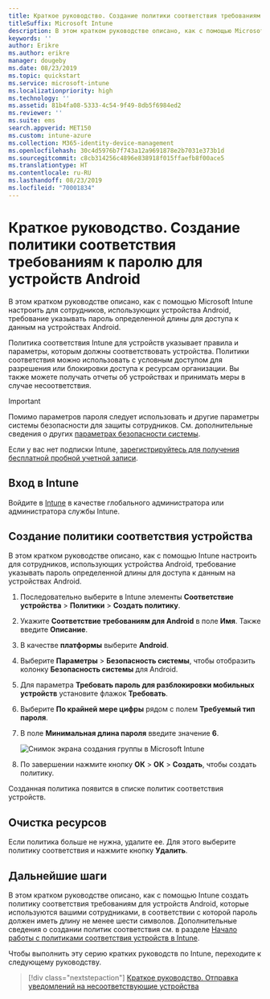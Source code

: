 ```yaml
---
title: Краткое руководство. Создание политики соответствия требованиям к паролю для устройств Android
titleSuffix: Microsoft Intune
description: В этом кратком руководстве описано, как с помощью Microsoft Intune настроить длину пароля, требуемую для всех устройств Android.
keywords: ''
author: Erikre
ms.author: erikre
manager: dougeby
ms.date: 08/23/2019
ms.topic: quickstart
ms.service: microsoft-intune
ms.localizationpriority: high
ms.technology: ''
ms.assetid: 81b4fa08-5333-4c54-9f49-8db5f6984ed2
ms.reviewer: ''
ms.suite: ems
search.appverid: MET150
ms.custom: intune-azure
ms.collection: M365-identity-device-management
ms.openlocfilehash: 30c4d5976b7f743a12a9691878e2b7031e373b1d
ms.sourcegitcommit: c8cb314256c4896e838918f015ffaefb8f00ace5
ms.translationtype: HT
ms.contentlocale: ru-RU
ms.lasthandoff: 08/23/2019
ms.locfileid: "70001834"
---
```

# <a name="quickstart-create-a-password-compliance-policy-for-android-devices"></a>Краткое руководство. Создание политики соответствия требованиям к паролю для устройств Android

В этом кратком руководстве описано, как с помощью Microsoft Intune настроить для сотрудников, использующих устройства Android, требование указывать пароль определенной длины для доступа к данным на устройствах Android. 

Политика соответствия Intune для устройств указывает правила и параметры, которым должны соответствовать устройства. Политики соответствия можно использовать с условным доступом для разрешения или блокировки доступа к ресурсам организации. Вы также можете получать отчеты об устройствах и принимать меры в случае несоответствия.

> [!IMPORTANT]
> Помимо параметров пароля следует использовать и другие параметры системы безопасности для защиты сотрудников. См. дополнительные сведения о других [параметрах безопасности системы](compliance-policy-create-android-for-work.md).

Если у вас нет подписки Intune, [зарегистрируйтесь для получения бесплатной пробной учетной записи](free-trial-sign-up.md).

## <a name="sign-in-to-intune"></a>Вход в Intune

Войдите в [Intune](https://aka.ms/intuneportal) в качестве глобального администратора или администратора службы Intune. 

## <a name="create-a-device-compliance-policy"></a>Создание политики соответствия устройства

В этом кратком руководстве описано, как с помощью Intune настроить для сотрудников, использующих устройства Android, требование указывать пароль определенной длины для доступа к данным на устройствах Android.

1. Последовательно выберите в Intune элементы **Соответствие устройства** > **Политики** > **Создать политику**.
2. Укажите **Соответствие требованиям для Android** в поле **Имя**. Также введите **Описание**.
3. В качестве **платформы** выберите **Android**. 
4. Выберите **Параметры** > **Безопасность системы**, чтобы отобразить колонку **Безопасность системы** для Android.
5. Для параметра **Требовать пароль для разблокировки мобильных устройств** установите флажок **Требовать**.
6. Выберите **По крайней мере цифры** рядом с полем **Требуемый тип пароля**.
7. В поле **Минимальная длина пароля** введите значение **6**. 

    ![Снимок экрана создания группы в Microsoft Intune](media/quickstart-set-password-length-android/quickstart-set-password-length-android-01.png)

7. По завершении нажмите кнопку **ОК** > **ОК** > **Создать**, чтобы создать политику.

Созданная политика появится в списке политик соответствия устройств. 

## <a name="clean-up-resources"></a>Очистка ресурсов

Если политика больше не нужна, удалите ее. Для этого выберите политику соответствия и нажмите кнопку **Удалить**.

## <a name="next-steps"></a>Дальнейшие шаги

В этом кратком руководстве описано, как с помощью Intune создать политику соответствия требованиям для устройств Android, которые используются вашими сотрудниками, в соответствии с которой пароль должен иметь длину не менее шести символов. Дополнительные сведения о создании политик соответствия см. в разделе [Начало работы с политиками соответствия устройств в Intune](device-compliance-get-started.md).

Чтобы выполнить эту серию кратких руководств по Intune, переходите к следующему руководству.

> [!div class="nextstepaction"]
> [Краткое руководство. Отправка уведомлений на несоответствующие устройства](quickstart-send-notification.md)
